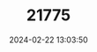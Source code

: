 ---
title: "21775"
category: "Thomasomys eleusis"
draft: false
date: 2024-02-22 13:03:50
languages:
  English: ["Peruvian Oldfield Mouse"]
---